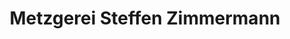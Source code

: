 ---
title: "Metzgerei Steffen Zimmermann"
url: /kloster-lehnin/metzgerei-steffen-zimmermann/
shop: Metzgerei
---